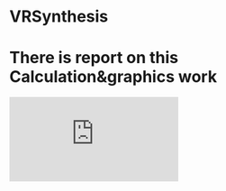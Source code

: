 # VRSynthesis
# There is report on this Calculation&graphics work

![](https://github.com/ostrovoyy/VRSynthesis/blob/CGW/CGW%20paper%20work.pdf)
